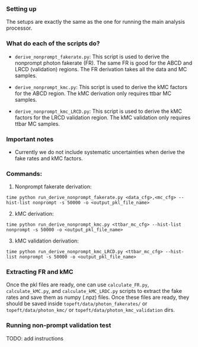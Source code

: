 ### Setting up
The setups are exactly the same as the one for running the main analysis processor.

### What do each of the scripts do?
- `derive_nonprompt_fakerate.py`: This script is used to derive the nonprompt photon fakerate (FR). The same FR is good for the ABCD and LRCD (validation) regions. The FR derivation takes all the data and MC samples.

- `derive_nonprompt_kmc.py`: This script is used to derive the kMC factors for the ABCD region. The kMC derivation only requires ttbar MC samples.

- `derive_nonprompt_kmc_LRCD.py`: This script is used to derive the kMC factors for the LRCD validation region. The kMC validation only requires ttbar MC samples.

### Important notes
- Currently we do not include systematic uncertainties when derive the fake rates and kMC factors.

### Commands:

1. Nonprompt fakerate derivation: 
```
time python run_derive_nonprompt_fakerate.py <data_cfg>,<mc_cfg> --hist-list nonprompt -s 50000 -o <output_pkl_file_name>
```

2. kMC derivation:
```
time python run_derive_nonprompt_kmc.py <ttbar_mc_cfg> --hist-list nonprompt -s 50000 -o <output_pkl_file_name>
```

3. kMC validation derivation:
```
time python run_derive_nonprompt_kmc_LRCD.py <ttbar_mc_cfg> --hist-list nonprompt -s 50000 -o <output_pkl_file_name>
```

### Extracting FR and kMC
Once the pkl files are ready, one can use `calculate_FR.py`, `calculate_kMC.py`, and `calculate_kMC_LRDC.py` scripts to extract the fake rates and save them as numpy (.npz) files. Once these files are ready, they should be saved inside `topeft/data/photon_fakerates/` or `topeft/data/photon_kmc/` or `topeft/data/photon_kmc_validation` dirs.

### Running non-prompt validation test
TODO: add instructions
